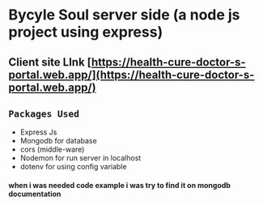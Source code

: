 # Bycyle Soul server side (a node js project using express)

## Client site LInk [https://health-cure-doctor-s-portal.web.app/](https://health-cure-doctor-s-portal.web.app/)

## `Packages Used`

- Express Js
- Mongodb for database
- cors (middle-ware)
- Nodemon for run server in localhost
- dotenv for using config variable

#### when i was needed code example i was try to find it on mongodb documentation
